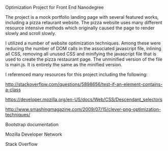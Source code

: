 Optimization Project for Front End Nanodegree

The project is a mock portfolio landing page with several featured works, including a pizza retaurant website.
The pizza website uses many different resource intensive methods which originally caused the page to render 
slowly and scroll slowly.  

I utilized a number of website optimization techniques.  Among these were reducing the number of DOM calls in 
the associated javascript file, inlining all CSS, removing all unused CSS and minifying the javascript file 
that is used to create the pizza restaurant page. The unminified version of the file is main.js.  It is entirely 
the same as the minified version.

I referenced many resources for this project including the following:

http://stackoverflow.com/questions/5898656/test-if-an-element-contains-a-class

https://developer.mozilla.org/en-US/docs/Web/CSS/Descendant_selectors

http://www.smashingmagazine.com/2009/07/15/clever-png-optimization-techniques/

Bootstrap documentation

Mozilla Developer Network

Stack Overflow


